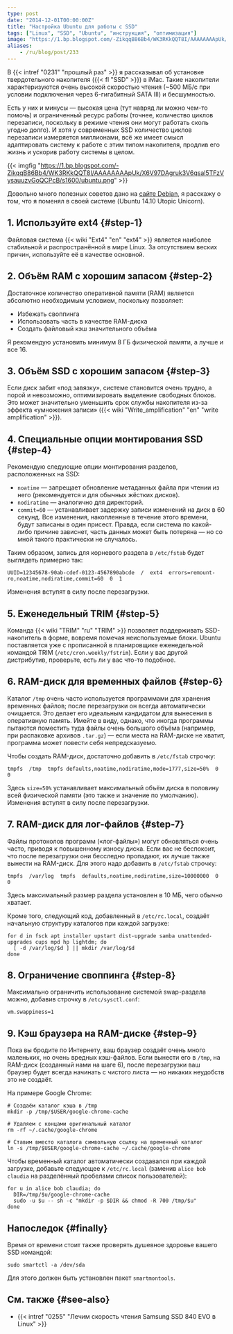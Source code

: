 ```yaml
---
type: post
date: "2014-12-01T00:00:00Z"
title: "Настройка Ubuntu для работы с SSD"
tags: ["Linux", "SSD", "Ubuntu", "инструкция", "оптимизация"]
image: "https://1.bp.blogspot.com/-ZikqqB86Bb4/WK3RKkQQT8I/AAAAAAAApUk/X6V97DAgruk3V6qsal5TFzVysauuzvGoQCPcB/s1600/ubuntu.png"
aliases:
    - /ru/blog/post/233
---
```


В {{< intref "0231" "прошлый раз" >}} я рассказывал об установке твердотельного накопителя ({{< fl "SSD" >}}) в iMac. Такие накопители характеризуются очень высокой скоростью чтения (~500 МБ/с при условии подключения через 6-гигабитный SATA III) и бесшумностью.

<!--more-->

Есть у них и минусы — высокая цена (тут навряд ли можно чем-то помочь) и ограниченный ресурс работы (точнее, количество циклов перезаписи, поскольку в режиме чтения они могут работать сколь угодно долго). И хотя у современных SSD количество циклов перезаписи измеряется миллионами, всё же имеет смысл адаптировать систему к работе с этим типом накопителя, продлив его жизнь и ускорив работу системы в целом.

{{< imgfig "https://1.bp.blogspot.com/-ZikqqB86Bb4/WK3RKkQQT8I/AAAAAAAApUk/X6V97DAgruk3V6qsal5TFzVysauuzvGoQCPcB/s1600/ubuntu.png" >}}

Довольно много полезных советов дано на [сайте Debian](https://wiki.debian.org/SSDOptimization), я расскажу о том, что я поменял в своей системе (Ubuntu 14.10 Utopic Unicorn).

## 1. Используйте ext4 {#step-1}

Файловая система {{< wiki "Ext4" "en" "ext4" >}} является наиболее стабильной и распространённой в мире Linux. За отсутствием веских причин, используйте её в качестве основной.

## 2. Объём RAM с хорошим запасом {#step-2}

Достаточное количество оперативной памяти (RAM) является абсолютно необходимым условием, поскольку позволяет:

* Избежать своппинга
* Использовать часть в качестве RAM-диска
* Создать файловый кэш значительного объёма

Я рекомендую установить минимум 8 ГБ физической памяти, а лучше и все 16.

## 3. Объём SSD с хорошим запасом {#step-3}

Если диск забит «под завязку», системе становится очень трудно, а порой и невозможно, оптимизировать выделение свободных блоков. Это может значительно уменьшить срок службы накопителя из-за эффекта «умножения записи» ({{< wiki "Write_amplification" "en" "write amplification" >}}).

## 4. Специальные опции монтирования SSD {#step-4}

Рекомендую следующие опции монтирования разделов, расположенных на SSD:

* `noatime` — запрещает обновление метаданных файла при чтении из него (рекомендуется и для обычных жёстких дисков).
* `nodiratime` — аналогично для директорий.
* `commit=60` — устанавливает задержку записи изменений на диск в 60 секунд. Все изменения, накопленные в течение этого времени, будут записаны в один присест. Правда, если система по какой-либо причине зависнет, часть данных может быть потеряна — но со мной такого практически не случалось.

Таким образом, запись для корневого раздела в `/etc/fstab` будет выглядеть примерно так:

~~~
UUID=12345678-90ab-cdef-0123-4567890abcde  /  ext4  errors=remount-ro,noatime,nodiratime,commit=60  0  1
~~~

Изменения вступят в силу после перезагрузки.

## 5. Еженедельный TRIM {#step-5}

Команда {{< wiki "TRIM" "ru" "TRIM" >}} позволяет поддерживать SSD-накопитель в форме, вовремя помечая неиспользуемые блоки. Ubuntu поставляется уже с прописанной в планировщике еженедельной командой TRIM (`/etc/cron.weekly/fstrim`). Если у вас другой дистрибутив, проверьте, есть ли у вас что-то подобное.

## 6. RAM-диск для временных файлов {#step-6}

Каталог `/tmp` очень часто используется программами для хранения временных файлов; после перезагрузки он всегда автоматически очищается. Это делает его идеальным кандидатом для вынесения в оперативную память. Имейте в виду, однако, что иногда программы пытаются поместить туда файлы очень большого объёма (например, при распаковке архивов `.tar.gz`) — если места на RAM-диске не хватит, программа может повести себя непредсказуемо.

Чтобы создать RAM-диск, достаточно добавить в `/etc/fstab` строчку:

~~~
tmpfs  /tmp  tmpfs defaults,noatime,nodiratime,mode=1777,size=50%  0  0
~~~

Здесь `size=50%` устанавливает максимальный объём диска в половину всей физической памяти (это также и значение по умолчанию). Изменения вступят в силу после перезагрузки.

## 7. RAM-диск для лог-файлов {#step-7}

Файлы протоколов программ («лог-файлы») могут обновляться очень часто, приводя к повышенному износу диска. Если вас не беспокоит, что после перезагрузки они бесследно пропадают, их лучше также вынести на RAM-диск. Для этого надо добавить в `/etc/fstab` строчку:

~~~
tmpfs  /var/log  tmpfs  defaults,noatime,nodiratime,size=10000000  0  0
~~~

Здесь максимальный размер раздела установлен в 10 МБ, чего обычно хватает.

Кроме того, следующий код, добавленный в `/etc/rc.local`, создаёт начальную структуру каталогов при каждой загрузке:

~~~
for d in fsck apt installer upstart dist-upgrade samba unattended-upgrades cups mpd hp lightdm; do
  [ -d /var/log/$d ] || mkdir /var/log/$d
done
~~~

## 8. Ограничение своппинга {#step-8}

Максимально ограничить использование системой swap-раздела можно, добавив строчку в `/etc/sysctl.conf`:

~~~
vm.swappiness=1
~~~

## 9. Кэш браузера на RAM-диске {#step-9}

Пока вы бродите по Интернету, ваш браузер создаёт очень много маленьких, но очень вредных кэш-файлов. Если вынести его в `/tmp`, на RAM-диск (созданный нами на шаге 6), после перезагрузки ваш браузер будет всегда начинать с чистого листа — но никаких неудобств это не создаёт.

На примере Google Chrome:

~~~
# Создаём каталог кэша в /tmp
mkdir -p /tmp/$USER/google-chrome-cache

# Удаляем с концами оригинальный каталог
rm -rf ~/.cache/google-chrome

# Ставим вместо каталога символьную ссылку на временный каталог
ln -s /tmp/$USER/google-chrome-cache ~/.cache/google-chrome
~~~

Чтобы временный каталог автоматически создавался при каждой загрузке, добавьте следующее к `/etc/rc.local` (заменив `alice bob claudia` на разделённый пробелами список пользователей):

~~~
for u in alice bob claudia; do
  DIR=/tmp/$u/google-chrome-cache
  sudo -u $u -- sh -c "mkdir -p $DIR && chmod -R 700 /tmp/$u"
done
~~~

## Напоследок {#finally}

Время от времени стоит также проверять душевное здоровье вашего SSD командой:

~~~
sudo smartctl -a /dev/sda
~~~

Для этого должен быть установлен пакет `smartmontools`.

## См. также {#see-also}

* {{< intref "0255" "Лечим скорость чтения Samsung SSD 840 EVO в Linux" >}}
